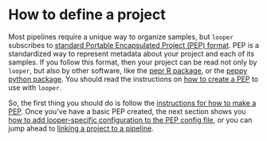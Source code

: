 # How to define a project

Most pipelines require a unique way to organize samples, but `looper` subscribes to [standard Portable Encapsulated Project (PEP) format](http://pepkit.github.io). PEP is a standardized way to represent metadata about your project and each of its samples. If you follow this format, then your project can be read not only by `looper`, but also by other software, like the [pepr R package](http://github.com/pepkit/pepr), or the [peppy python package](http://github.com/pepkit/peppy). You should read the instructions on [how to create a PEP](https://pepkit.github.io/docs/simple_example/) to use with `looper`.

So, the first thing you should do is follow the [instructions for how to make a PEP](https://pepkit.github.io/docs/simple_example/). Once you've have a basic PEP created, the next section shows you [how to add looper-specific configuration to the PEP config file](project-config-looper.md), or you can jump ahead to [linking a project to a pipeline](linking-a-pipeline.md).
